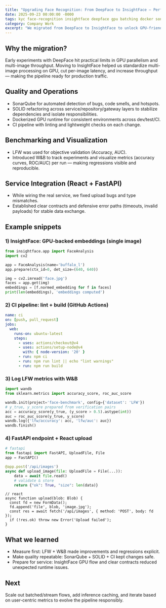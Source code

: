 ```yaml
---
title: "Upgrading Face Recognition: From DeepFace to InsightFace — Performance, Quality, and Integration"
date: 2025-09-23 00:00:00 -0000
tags: kyc face-recognition insightface deepface gpu batching docker sonarqube solid ci lint lfw wandb react fastapi benchmarking
category: Company Work
excerpt: "We migrated from DeepFace to InsightFace to unlock GPU-friendly batch processing, established code quality with SonarQube and SOLID, benchmarked with LFW, visualized metrics in W&B, and started React–FastAPI integration."
---
```


## Why the migration?
Early experiments with DeepFace hit practical limits in GPU parallelism and multi-image throughput. Moving to InsightFace helped us standardize multi-image processing on GPU, cut per-image latency, and increase throughput — making the pipeline ready for production traffic.

## Quality and Operations
- SonarQube for automated detection of bugs, code smells, and hotspots.
- SOLID refactoring across service/repository/gateway layers to stabilize dependencies and isolate responsibilities.
- Dockerized GPU runtime for consistent environments across dev/test/CI.
- CI pipeline with linting and lightweight checks on each change.

## Benchmarking and Visualization
- LFW was used for objective validation (Accuracy, AUC).
- Introduced W&B to track experiments and visualize metrics (accuracy curves, ROC/AUC) per run — making regressions visible and reproducible.

## Service Integration (React + FastAPI)
- While wiring the real service, we fixed upload bugs and type mismatches.
- Established clear contracts and defensive error paths (timeouts, invalid payloads) for stable data exchange.

## Example snippets

### 1) InsightFace: GPU-backed embeddings (single image)
```python
from insightface.app import FaceAnalysis
import cv2

app = FaceAnalysis(name='buffalo_l')
app.prepare(ctx_id=0, det_size=(640, 640))

img = cv2.imread('face.jpg')
faces = app.get(img)
embeddings = [f.normed_embedding for f in faces]
print(len(embeddings), 'embeddings computed')
```

### 2) CI pipeline: lint + build (GitHub Actions)
```yaml
name: ci
on: [push, pull_request]
jobs:
  web:
    runs-on: ubuntu-latest
    steps:
      - uses: actions/checkout@v4
      - uses: actions/setup-node@v4
        with: { node-version: '20' }
      - run: npm ci
      - run: npm run lint || echo "lint warnings"
      - run: npm run build
```

### 3) Log LFW metrics with W&B
```python
import wandb
from sklearn.metrics import accuracy_score, roc_auc_score

wandb.init(project='face-benchmark', config={'dataset': 'LFW'})
# y_true, y_score prepared from verification pairs
acc = accuracy_score(y_true, (y_score > 0.5).astype(int))
auc = roc_auc_score(y_true, y_score)
wandb.log({'lfw/accuracy': acc, 'lfw/auc': auc})
wandb.finish()
```

### 4) FastAPI endpoint + React upload
```python
# fastapi
from fastapi import FastAPI, UploadFile, File
app = FastAPI()

@app.post('/api/images')
async def upload_image(file: UploadFile = File(...)):
    data = await file.read()
    # validate & store
    return {"ok": True, "size": len(data)}
```

```tsx
// react
async function upload(blob: Blob) {
  const fd = new FormData();
  fd.append('file', blob, 'image.jpg');
  const res = await fetch('/api/images', { method: 'POST', body: fd });
  if (!res.ok) throw new Error('Upload failed');
}
```

## What we learned
- Measure first: LFW + W&B made improvements and regressions explicit.
- Make quality repeatable: SonarQube + SOLID + CI kept changes safe.
- Prepare for service: InsightFace GPU flow and clear contracts reduced unexpected runtime issues.

## Next
Scale out batched/stream flows, add inference caching, and iterate based on user-centric metrics to evolve the pipeline responsibly.